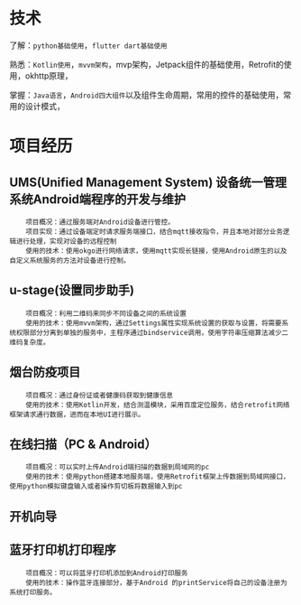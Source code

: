 
# 技术


了解：`python基础使用`，`flutter dart基础使用`

熟悉：`Kotlin使用`，`mvvm架构`，mvp架构，Jetpack组件的基础使用，Retrofit的使用，okhttp原理，

掌握：`Java语言`，`Android四大组件`以及组件生命周期，常用的控件的基础使用，常用的设计模式，



# 项目经历

## UMS(Unified Management System) 设备统一管理系统Android端程序的开发与维护

        项目概况：通过服务端对Android设备进行管控。
        项目实现：通过设备端定时请求服务端接口，结合mqtt接收指令，并且本地对部分业务逻辑进行处理，实现对设备的远程控制
        使用的技术：使用okgo进行网络请求，使用mqtt实现长链接，使用Android原生的以及自定义系统服务的方法对设备进行控制。

## u-stage(设置同步助手)

        项目概况：利用二维码来同步不同设备之间的系统设置
        使用的技术：使用mvvm架构，通过Settings属性实现系统设置的获取与设置，将需要系统权限部分分离到单独的服务中，主程序通过bindservice调用，使用字符串压缩算法减少二维码复杂度。

## 烟台防疫项目

        项目概况：通过身份证或者健康码获取到健康信息
        使用的技术：使用Kotlin开发，结合测温模块，采用百度定位服务，结合retrofit网络框架请求通行数据，进而在本地UI进行展示。

## 在线扫描（PC & Android）

        项目概况：可以实时上传Android端扫描的数据到局域网的pc
        使用的技术：使用python搭建本地服务端，使用Retrofit框架上传数据到局域网接口，使用python模拟键盘输入或者操作剪切板将数据输入到pc

## 开机向导

## 蓝牙打印机打印程序

        项目概况：可以将蓝牙打印机添加到Android打印服务
        使用的技术：操作蓝牙连接部分，基于Android 的printService将自己的设备注册为系统打印服务。

